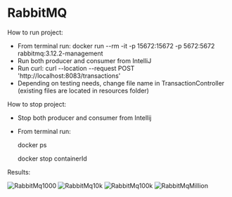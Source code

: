 # RabbitMQ
How to run project:
- From terminal run: docker run --rm -it -p 15672:15672 -p 5672:5672 rabbitmq:3.12.2-management
- Run both producer and consumer from IntelliJ
- Run curl: curl --location --request POST 'http://localhost:8083/transactions'
- Depending on testing needs, change file name in TransactionController (existing files are located in resources folder)
  
How to stop project:
- Stop both producer and consumer from Intellij
- From terminal run:
  
  docker ps
  
  docker stop containerId

Results:

![RabbitMq1000](https://github.com/NikolinaTomic/RabbitMQ/assets/44821513/ad00f3f0-d1fd-4eb4-aea6-f7294abe0709)
![RabbitMq10k](https://github.com/NikolinaTomic/RabbitMQ/assets/44821513/34f53d79-5307-478d-84de-32419ce70f9a)
![RabbitMq100k](https://github.com/NikolinaTomic/RabbitMQ/assets/44821513/382a01dc-3483-43db-83aa-1e5942f17525)
![RabbitMqMillion](https://github.com/NikolinaTomic/RabbitMQ/assets/44821513/b3a2fe36-0c17-496a-b726-7c238c0e94c3)
